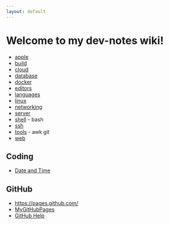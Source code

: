 ```yaml
---
layout: default
---
```

# Welcome to my dev-notes wiki!
- [apple](/apple.md)
- [build](/build.md)
- [cloud](/cloud.md)
- [database](/db.md)
- [docker](/docker.md)
- [editors](/edit.md)
- [languages](/lang.md)
- [linux](/linux.md)
- [networking](/net.md)
- [server](/server.md)
- [shell](/shell.md) - bash 
- [ssh](/net-ssh.md) 
- [tools](/tools.md) - awk git 
- [web](/web.md)

## Coding
- [Date and Time](/code-date-and-time.md)

## GitHub
- https://pages.github.com/
- [MyGitHubPages](https://mroverton.github.io/dev-notes/index.html)
- [GitHub Help](https://help.github.com/articles/basic-writing-and-formatting-syntax/)
